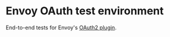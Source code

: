 # Envoy OAuth test environment

End-to-end tests for Envoy's [OAuth2 plugin](https://www.envoyproxy.io/docs/envoy/latest/configuration/http/http_filters/oauth2_filter).
